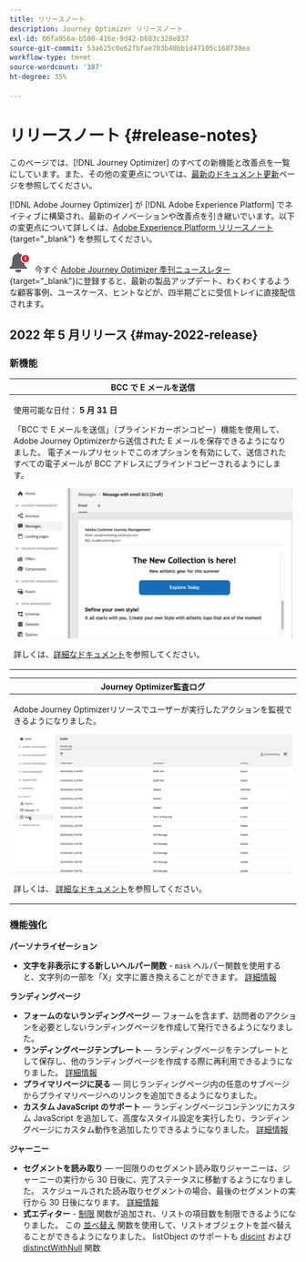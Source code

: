 ```yaml
---
title: リリースノート
description: Journey Optimizer リリースノート
exl-id: 06fa956a-b500-416e-9d42-b683c328e837
source-git-commit: 53a625c0e62fbfae703b40bb1d47105c168730ea
workflow-type: tm+mt
source-wordcount: '387'
ht-degree: 35%

---
```


# リリースノート {#release-notes}

このページでは、[!DNL Journey Optimizer] のすべての新機能と改善点を一覧にしています。また、その他の変更点については、[最新のドキュメント更新](documentation-updates.md)ページを参照してください。

[!DNL Adobe Journey Optimizer] が [!DNL Adobe Experience Platform] でネイティブに構築され、最新のイノベーションや改善点を引き継いでいます。以下の変更点について詳しくは、[Adobe Experience Platform リリースノート](https://experienceleague.adobe.com/docs/experience-platform/release-notes/latest.html?lang=ja){target=&quot;_blank&quot;} を参照してください。

![ニュースレター](../assets/do-not-localize/nl-icon.png) 今すぐ [Adobe Journey Optimizer 季刊ニュースレター](https://www.adobe.com/subscription/Adobe_Journey_Optimizer_NL.html){target=&quot;_blank&quot;}に登録すると、最新の製品アップデート、わくわくするような顧客事例、ユースケース、ヒントなどが、四半期ごとに受信トレイに直接配信されます。

## 2022 年 5 月リリース {#may-2022-release}

### 新機能

<!--table>
<thead>
<tr>
<th><strong>Message Frequency Rules</strong><br/></th>
</tr>
</thead>
<tbody>
<tr>
<td>
<p>You can now set cross-channel business rules that will automatically exclude over-solicited profiles from messages and actions.</p>
<img src="assets/frequency-rn.gif"/>
<p>For more information, refer to the <a href="../configuration/frequency-rules.md">detailed documentation</a>.</p>
</td>
</tr>
</tbody>
</table-->


<table>
<thead>
<tr>
<th><strong>BCC で E メールを送信</strong><br/></th>
</tr>
</thead>
<tbody>
<tr>
<td>
<p>使用可能な日付： <strong>5 月 31 日</strong></p>
<p>「BCC で E メールを送信」（ブラインドカーボンコピー）機能を使用して、Adobe Journey Optimizerから送信された E メールを保存できるようになりました。 電子メールプリセットでこのオプションを有効にして、送信されたすべての電子メールが BCC アドレスにブラインドコピーされるようにします。</p>
<img src="assets/bcc-rn.gif"/>
<p>詳しくは、<a href="../configuration/email-settings.md#bcc-email">詳細なドキュメント</a>を参照してください。</p>
</td>
</tr>
</tbody>
</table>


<!--table>
<thead>
<tr>
<th><strong>Decision Management - AI Ranking auto-optimization model</strong><br/></th>
</tr>
</thead>
<tbody>
<tr>
<td>
<p>You can now use trained model systems in Decision Management. This new capability ranks offers to display for a given profile.</p>
<img src="assets/optimization.gif"/>
<p>For more information, refer to the <a href="../offers/offer-activities/configure-offer-selection.md#use-ranking-strategy">detailed documentation</a>.</p>
</td>
</tr>
</tbody>
</table-->

<!--table>
<thead>
<tr>
<th><strong>Attribute-based Access Control (ABAC)</strong><br/></th>
</tr>
</thead>
<tbody>
<tr>
<td>
<p>Permission management in Journey Optimizer has been extended to data access. You can now manage data access for specific teams or groups of users (i.e. internal, external, 3rd parties) ​and manage access to specific types of data (i.e. Sensitive Personal Data/SPD).</p>
<p>This capability is available for a limited set of customers.</p>
<p>For more information, refer to the <a href="../landing-pages/create-lp.md">detailed documentation</a>.</p>
</td>
</tr>
</tbody>
</table-->

<table>
<thead>
<tr>
<th><strong>Journey Optimizer監査ログ</strong><br/></th>
</tr>
</thead>
<tbody>
<tr>
<td>
<p>Adobe Journey Optimizerリソースでユーザーが実行したアクションを監視できるようになりました。</p>
<img src="assets/audit-rn.gif"/>
<p>詳しくは、 <a href="../reports/audit-logs.md">詳細なドキュメント</a>を参照してください。</p>
</td>
</tr>
</tbody>
</table>

### 機能強化

**パーソナライゼーション**

* **文字を非表示にする新しいヘルパー関数** - `mask` ヘルパー関数を使用すると、文字列の一部を「X」文字に置き換えることができます。 [詳細情報](../personalization/functions/string.md#mask)

**ランディングページ**

* **フォームのないランディングページ**  — フォームを含まず、訪問者のアクションを必要としないランディングページを作成して発行できるようになりました。
* **ランディングページテンプレート**  — ランディングページをテンプレートとして保存し、他のランディングページを作成する際に再利用できるようになりました。 [詳細情報](../landing-pages/lp-templates.md)
* **プライマリページに戻る**  — 同じランディングページ内の任意のサブページからプライマリページへのリンクを追加できるようになりました。
* **カスタム JavaScript のサポート**  — ランディングページコンテンツにカスタム JavaScript を追加して、高度なスタイル設定を実行したり、ランディングページにカスタム動作を追加したりできるようになりました。	[詳細情報](../landing-pages/lp-custom-js.md)

<!--**Decision management**

* **HTML and JSON files support** - You can now drag and drop external HTML and JSON files from the AEM repository into the offer representation content.-->

**ジャーニー**

* **セグメントを読み取り**  — 一回限りのセグメント読み取りジャーニーは、ジャーニーの実行から 30 日後に、完了ステータスに移動するようになりました。 スケジュールされた読み取りセグメントの場合、最後のセグメントの実行から 30 日後になります。 [詳細情報](../building-journeys/read-segment.md)
* **式エディター** - [制限](../building-journeys/functions/functionlimit.md) 関数が追加され、リストの項目数を制限できるようになりました。 この [並べ替え](../building-journeys/functions/functionsort.md) 関数を使用して、リストオブジェクトを並べ替えることができるようになりました。 listObject のサポートも [discint](../building-journeys/functions/functiondistinct.md) および [distinctWithNull](../building-journeys/functions/functiondistinctwithnull.md) 関数
